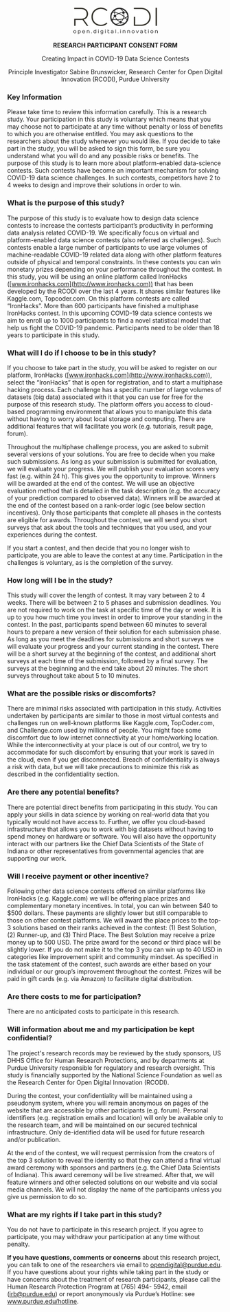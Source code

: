 <p align="center">
  <img src="https://raw.githubusercontent.com/ironhacks/COVID19-info-material/master/clip_image002.jpg" alt="RCODI logo"></p>

 

<p align="center">
  <b>RESEARCH PARTICIPANT CONSENT FORM</b><br></p>
  <p align="center">Creating Impact in COVID-19 Data Science Contests</p> 
<p align="center">Principle Investigator Sabine Brunswicker, Research Center for Open Digital Innovation (RCODI),	Purdue University</p>



### Key Information

Please take time to review this information carefully. This is a research study. Your participation in this study is voluntary which means that you may choose not to participate at any time without penalty or loss of benefits to which you are otherwise entitled. You may ask questions to the researchers about the study whenever you would like. If you decide to take part in the study, you will be asked to sign this form, be sure you understand what you will do and any possible risks or benefits. The purpose of this study is to learn more about platform-enabled data-science contests. Such contests have become an important mechanism for solving COVID-19 data science challenges. In such contests, competitors have 2 to 4 weeks to design and improve their solutions in order to win. 

### What is the purpose of this study?

The purpose of this study is to evaluate how to design data science contests to increase the contests participant’s productivity in performing data analysis related COVID-19. We specifically focus on virtual and platform-enabled data science contests (also referred as challenges). Such contests enable a large number of participants to use large volumes of machine-readable COVID-19 related data along with other platform features outside of physical and temporal constraints. In these contests you can win monetary prizes depending on your performance throughout the contest. In this study, you will be using an online platform called IronHacks ([www.ironhacks.com](http://www.ironhacks.com)) that has been developed by the RCODI over the last 4 years. It shares similar features like Kaggle.com, Topcoder.com. On this platform contests are called “IronHacks”. More than 600 participants have finished a multiphase IronHacks contest. In this upcoming COVID-19 data science contests we aim to enroll up to 1000 participants to find a novel statistical model that help us fight the COVID-19 pandemic. Participants need to be older than 18 years to participate in this study. 

### What will I do if I choose to be in this study?

If you choose to take part in the study, you will be asked to register on our platform, IronHacks ([www.ironhacks.com](http://www.ironhacks.com)), select the “IronHacks” that is open for registration, and to start a multiphase hacking process. Each challenge has a specific number of large volumes of datasets (big data) associated with it that you can use for free for the purpose of this research study. The platform offers you access to cloud-based programming environment that allows you to manipulate this data without having to worry about local storage and computing. There are additional features that will facilitate you work (e.g. tutorials, result page, forum). 

Throughout the multiphase challenge process, you are asked to submit several versions of your solutions. You are free to decide when you make such submissions. As long as your submission is submitted for evaluation, we will evaluate your progress. We will publish your evaluation scores very fast (e.g. within 24 h). This gives you the opportunity to improve. Winners will be awarded at the end of the contest. We will use an objective evaluation method that is detailed in the task description (e.g. the accuracy of your prediction compared to observed data). Winners will be awarded at the end of the contest based on a rank-order logic (see below section incentives). Only those participants that complete all phases in the contests are eligible for awards. Throughout the contest, we will send you short surveys that ask about the tools and techniques that you used, and your experiences during the contest. 

If you start a contest, and then decide that you no longer wish to participate, you are able to leave the contest at any time. Participation in the challenges is voluntary, as is the completion of the survey. 

### How long will I be in the study?

This study will cover the length of contest. It may vary between 2 to 4 weeks. There will be between 2 to 5 phases and submission deadlines. You are not required to work on the task at specific time of the day or week. It is up to you how much time you invest in order to improve your standing in the contest. In the past, participants spend between 60 minutes to several hours to prepare a new version of their solution for each submission phase. As long as you meet the deadlines for submissions and short surveys we will evaluate your progress and your current standing in the contest. There will be a short survey at the beginning of the contest, and additional short surveys at each time of the submission, followed by a final survey. The surveys at the beginning and the end take about 20 minutes. The short surveys throughout take about 5 to 10 minutes. 

### What are the possible risks or discomforts?

There are minimal risks associated with participation in this study. Activities undertaken by participants are similar to those in most virtual contests and challenges run on well-known platforms like Kaggle.com, TopCoder.com, and Challenge.com used by millions of people. You might face some discomfort due to low internet connectivity at your home/working location. While the interconnectivity at your place is out of our control, we try to accommodate for such discomfort by ensuring that your work is saved in the cloud, even if you get disconnected. Breach of confidentiality is always a risk with data, but we will take precautions to minimize this risk as described in the confidentiality section. 

### Are there any potential benefits?

There are potential direct benefits from participating in this study. You can apply your skills in data science by working on real-world data that you typically would not have access to. Further, we offer you cloud-based infrastructure that allows you to work with big datasets without having to spend money on hardware or software. You will also have the opportunity interact with our partners like the Chief Data Scientists of the State of Indiana or other representatives from governmental agencies that are supporting our work. 

### Will I receive payment or other incentive?

Following other data science contests offered on similar platforms like IronHacks (e.g. Kaggle.com) we will be offering place prizes and complementary monetary incentives. In total, you can win between $40 to $500 dollars. These payments are slightly lower but still comparable to those on other contest platforms. We will award the place prices to the top-3 solutions based on their ranks achieved in the contest: (1) Best Solution, (2) Runner-up, and (3) Third Place. The Best Solution may receive a prize money up to 500 USD. The prize award for the second or third place will be slightly lower. If you do not make it to the top 3 you can win up to 40 USD in categories like improvement spirit and community mindset. As specified in the task statement of the contest, such awards are either based on your individual or our group’s improvement throughout the contest. Prizes will be paid in gift cards (e.g. via Amazon) to facilitate digital distribution. 

### Are there costs to me for participation? 

There are no anticipated costs to participate in this research. 

### Will information about me and my participation be kept confidential? 

The project's research records may be reviewed by the study sponsors, US DHHS Office for Human Research Protections, and by departments at Purdue University responsible for regulatory and research oversight. This study is financially supported by the National Science Foundation as well as the Research Center for Open Digital Innovation (RCODI).

During the contest, your confidentiality will be maintained using a pseudonym system, where you will remain anonymous on pages of the website that are accessible by other participants (e.g. forum). Personal identifiers (e.g. registration emails and location) will only be available only to the research team, and will be maintained on our secured technical infrastructure. Only de-identified data will be used for future research and/or publication. 


 At the end of the contest, we will request permission from the creators of the top 3 solution to reveal the identity so that they can attend a final virtual award ceremony with sponsors and partners (e.g. the Chief Data Scientists of Indiana). This award ceremony will be live streamed. After that, we will feature winners and other selected solutions on our website and via social media channels. We will not display the name of the participants unless you give us permission to do so. 

### What are my rights if I take part in this study?

You do not have to participate in this research project. If you agree to participate, you may withdraw your participation at any time without penalty.

 **If you have questions, comments or concerns** about this research project, you can talk to one of the researchers via email to opendigital@purdue.edu. If you have questions about your rights while taking part in the study or have concerns about the treatment of research participants, please call the Human Research Protection Program at (765) 494- 5942, email ([irb@purdue.edu](mailto:irb@purdue.edu)) or report anonymously via Purdue’s Hotline: see www.purdue.edu/hotline.


 ​

 

 

 

 

 

 

 

 

 